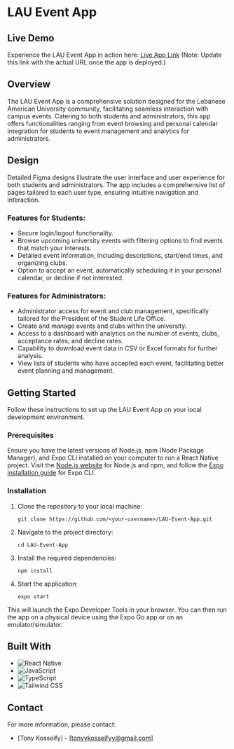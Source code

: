 # LAU Event App

## Live Demo

Experience the LAU Event App in action here: [Live App Link](#) (Note: Update this link with the actual URL once the app is deployed.)

## Overview

The LAU Event App is a comprehensive solution designed for the Lebanese American University community, facilitating seamless interaction with campus events. Catering to both students and administrators, this app offers functionalities ranging from event browsing and personal calendar integration for students to event management and analytics for administrators.

## Design

Detailed Figma designs illustrate the user interface and user experience for both students and administrators. The app includes a comprehensive list of pages tailored to each user type, ensuring intuitive navigation and interaction.



### Features for Students:

- Secure login/logout functionality.
- Browse upcoming university events with filtering options to find events that match your interests.
- Detailed event information, including descriptions, start/end times, and organizing clubs.
- Option to accept an event, automatically scheduling it in your personal calendar, or decline if not interested.

### Features for Administrators:

- Administrator access for event and club management, specifically tailored for the President of the Student Life Office.
- Create and manage events and clubs within the university.
- Access to a dashboard with analytics on the number of events, clubs, acceptance rates, and decline rates.
- Capability to download event data in CSV or Excel formats for further analysis.
- View lists of students who have accepted each event, facilitating better event planning and management.

## Getting Started

Follow these instructions to set up the LAU Event App on your local development environment.

### Prerequisites

Ensure you have the latest versions of Node.js, npm (Node Package Manager), and Expo CLI installed on your computer to run a React Native project. Visit the [Node.js website](https://nodejs.org/) for Node.js and npm, and follow the [Expo installation guide](https://docs.expo.dev/get-started/installation/) for Expo CLI.

### Installation

1. Clone the repository to your local machine:
    ```
    git clone https://github.com/<your-username>/LAU-Event-App.git
    ```

2. Navigate to the project directory:
    ```
    cd LAU-Event-App
    ```

3. Install the required dependencies:
    ```
    npm install
    ```

4. Start the application:
    ```
    expo start
    ```

This will launch the Expo Developer Tools in your browser. You can then run the app on a physical device using the Expo Go app or on an emulator/simulator.

## Built With

- ![React Native](https://img.shields.io/badge/React_Native-%2320232a.svg?style=for-the-badge&logo=react&logoColor=%2361DAFB)
- ![JavaScript](https://img.shields.io/badge/JavaScript-%23F7DF1E.svg?style=for-the-badge&logo=javascript&logoColor=black) 
- ![TypeScript](https://img.shields.io/badge/TypeScript-%23007ACC.svg?style=for-the-badge&logo=typescript&logoColor=white) 
- ![Tailwind CSS](https://img.shields.io/badge/Tailwind_CSS-%2338B2AC.svg?style=for-the-badge&logo=tailwind-css&logoColor=white) 


## Contact

For more information, please contact:

- [Tony Kosseify] - [tonyykosseifyy@gmail.com] 
